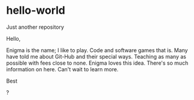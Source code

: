 # hello-world
Just another repository

Hello,

Enigma is the name; I like to play. Code and software games that is. Many have told me about Git-Hub and their special ways. 
Teaching as many as possible with fees close to none. Enigma loves this idea. There's so much information on here. Can't wait to learn more. 

Best

?
